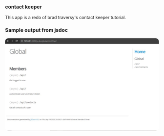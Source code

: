 ### contact keeper
This app is a redo of brad traversy's contact keeper tutorial.

### Sample output from jsdoc

<img
  src="./jsdoc.JPG"
  alt="jsdoc"
  style="margin: 0 auto; border-radius:10px"/>